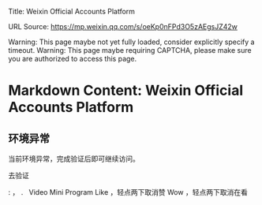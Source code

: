 Title: Weixin Official Accounts Platform

URL Source: https://mp.weixin.qq.com/s/oeKp0nFPd3O5zAEgsJZ42w

Warning: This page maybe not yet fully loaded, consider explicitly specify a timeout.
Warning: This page maybe requiring CAPTCHA, please make sure you are authorized to access this page.

Markdown Content:
Weixin Official Accounts Platform
===============

环境异常
----

当前环境异常，完成验证后即可继续访问。

去验证

  : ， .   Video Mini Program Like ，轻点两下取消赞 Wow ，轻点两下取消在看

